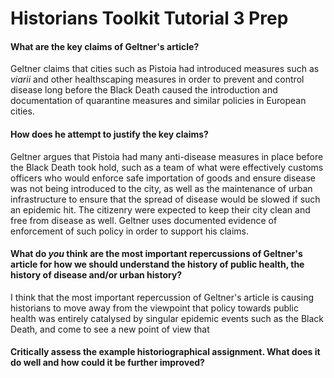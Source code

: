 # Historians Toolkit Tutorial 3 Prep


#### What are the key claims of Geltner's article?

Geltner claims that cities such as Pistoia had introduced measures such as *viarii* and other healthscaping measures in order to prevent and control disease long before the Black Death caused the introduction and documentation of quarantine measures and similar policies in European cities. 

#### How does he attempt to justify the key claims?

Geltner argues that Pistoia had many anti-disease measures in place before the Black Death took hold, such as a team of what were effectively customs officers who would enforce safe importation of goods and ensure disease was not being introduced to the city, as well as the maintenance of urban infrastructure to ensure that the spread of disease would be slowed if such an epidemic hit. The citizenry were expected to keep their city clean and free from disease as well. Geltner uses documented evidence of enforcement of such policy in order to support his claims.
#### What do _you_ think are the most important repercussions of Geltner's article for how we should understand the history of public health, the history of disease and/or urban history?

I think that the most important repercussion of Geltner's article is causing historians to move away from the viewpoint that policy towards public health was entirely catalysed by singular epidemic events such as the Black Death, and come to see a new point of view that


#### Critically assess the example historiographical assignment. What does it do well and how could it be further improved?
